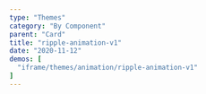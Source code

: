 ```yaml
---
type: "Themes"
category: "By Component"
parent: "Card"
title: "ripple-animation-v1"
date: "2020-11-12"
demos: [
  "iframe/themes/animation/ripple-animation-v1"
]
---
```

